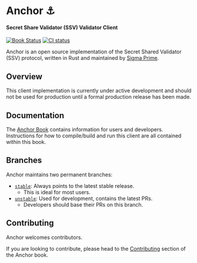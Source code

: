 # Anchor :anchor:
#### Secret Share Validator (SSV) Validator Client

[![Book Status]][Book Link] [![CI status]][gh-ci]

Anchor is an open source implementation of the Secret Shared Validator (SSV) protocol, written
in Rust and maintained by [Sigma Prime](https://github.com/sigp).

[CI Status]: https://github.com/sigp/anchor/workflows/test-suite/badge.svg
[gh-ci]: https://github.com/sigp/anchor/actions/workflows/test-suite.yml
[Book Status]:https://img.shields.io/badge/user--docs-stable-informational
[Book Link]: https://anchor-book.sigmaprime.io
[stable]: https://github.com/sigp/anchor/tree/stable
[unstable]: https://github.com/sigp/anchor/tree/unstable
[blog]: https://blog.sigmaprime.io

## Overview

This client implementation is currently under active development and should not
be used for production until a formal production release has been made.

## Documentation

The [Anchor Book](https://anchor-book.sigmaprime.io) contains information for users and
developers. Instructions for how to compile/build and run this client are all
contained within this book.

## Branches

Anchor maintains two permanent branches:

- [`stable`][stable]: Always points to the latest stable release.
  - This is ideal for most users.
- [`unstable`][unstable]: Used for development, contains the latest PRs.
  - Developers should base their PRs on this branch.

## Contributing

Anchor welcomes contributors.

If you are looking to contribute, please head to the
[Contributing](https://anchor-book.sigmaprime.io/contributing.html) section
of the Anchor book.
